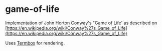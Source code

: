 # game-of-life

Implementation of John Horton Conway's "Game of Life' as described on [https://en.wikipedia.org/wiki/Conway%27s_Game_of_Life](https://en.wikipedia.org/wiki/Conway%27s_Game_of_Life)

Uses [Termbox](https://github.com/nsf/termbox-go) for rendering.
